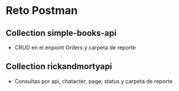 # Reto Postman
## Collection simple-books-api
- CRUD en el enpoint Orders y carpeta de reporte
## Collection rickandmortyapi
- Consultas por api, chatacter, page, status y carpeta de reporte